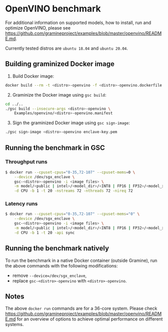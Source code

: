# OpenVINO benchmark

For additional information on supported models, how to install, run and optimize OpenVINO,
please see
https://github.com/gramineproject/examples/blob/master/openvino/README.md.

Currently tested distros are `ubuntu 18.04` and `ubuntu 20.04`.

## Building graminized Docker image

1. Build Docker image:
```bash
docker build --rm -t <distro>-openvino -f <distro>-openvino.dockerfile .
```

2. Graminize the Docker image using `gsc build`:
```bash
cd ../..
./gsc build --insecure-args <distro>-openvino \
    Examples/openvino/<distro>-openvino.manifest
```

3. Sign the graminized Docker image using `gsc sign-image`:
```bash
./gsc sign-image <distro>-openvino enclave-key.pem
```

## Running the benchmark in GSC

### Throughput runs

```bash
$ docker run --cpuset-cpus="0-35,72-107" --cpuset-mems=0 \
    --device /dev/sgx_enclave \
    gsc-<distro>-openvino -i <image files> \
    -m model/<public | intel>/<model_dir>/<INT8 | FP16 | FP32>/<model_xml_file> \
    -d CPU -b 1 -t 20 -nstreams 72 -nthreads 72 -nireq 72
```

### Latency runs

```bash
$ docker run --cpuset-cpus="0-35,72-107" --cpuset-mems="0" \
    --device /dev/sgx_enclave \
    gsc-<distro>-openvino -i <image files> \
    -m model/<public | intel>/<model_dir>/<INT8 | FP16 | FP32>/<model_xml_file> \
    -d CPU -b 1 -t 20 -api sync
```

## Running the benchmark natively

To run the benchmark in a native Docker container (outside Gramine), run the
above commands with the following modifications:
- remove `--device=/dev/sgx_enclave`,
- replace `gsc-<distro>-openvino` with `<distro>-openvino`.

## Notes
The above `docker run` commands are for a 36-core system. Please check
https://github.com/gramineproject/examples/blob/master/openvino/README.md for an
overview of options to achieve optimal performance on different systems.

